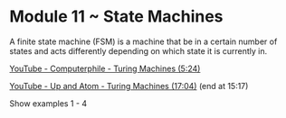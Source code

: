 # Module 11 ~ State Machines

A finite state machine (FSM) is a machine that be in a certain number of states and acts differently depending on which state it is currently in.

[YouTube - Computerphile - Turing Machines (5:24)](https://www.youtube.com/watch?v=dNRDvLACg5Q)

[YouTube - Up and Atom - Turing Machines (17:04)](https://www.youtube.com/watch?v=PLVCscCY4xI) (end at 15:17)

Show examples 1 - 4


